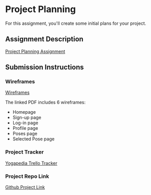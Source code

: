 # Project Planning
For this assignment, you'll create some initial plans for your project.

## Assignment Description
[Project Planning Assignment](https://education.launchcode.org/liftoff/assignments/planning/)

## Submission Instructions

### Wireframes

[Wireframes](https://github.com/BHILLS1/liftoff-assignments/blob/master/P3-Project_Planning/Yogapedia_Wireframes.pdf)

The linked PDF includes 6 wireframes:
* Homepage
* Sign-up page
* Log-in page
* Profile page
* Poses page
* Selected Pose page

### Project Tracker

[Yogapedia Trello Tracker](https://trello.com/b/wKwajzDi/capstone-project)

### Project Repo Link

[Github Project Link](https://github.com/BHILLS1/yogapedia.git)
